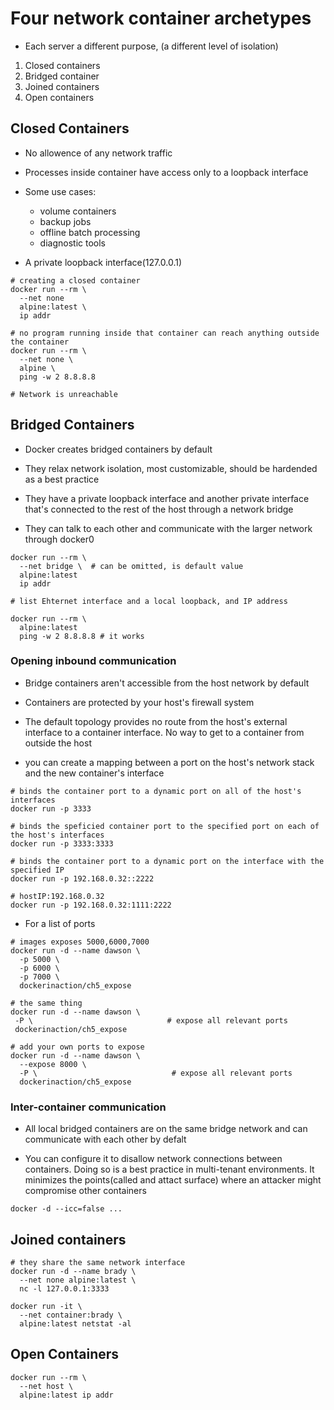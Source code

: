 # Four network container archetypes

- Each server a different purpose, (a different level of isolation)

1. Closed containers
2. Bridged container
3. Joined containers
4. Open containers

## Closed Containers

- No allowence of any network traffic

- Processes inside container have access only to a loopback interface

- Some use cases:
  - volume containers
  - backup jobs
  - offline batch processing
  - diagnostic tools

- A private loopback interface(127.0.0.1)

```shell
# creating a closed container
docker run --rm \
  --net none
  alpine:latest \
  ip addr

# no program running inside that container can reach anything outside the container
docker run --rm \
  --net none \
  alpine \
  ping -w 2 8.8.8.8

# Network is unreachable
```

## Bridged Containers

- Docker creates bridged containers by default

- They relax network isolation, most customizable, should be hardended as a best practice

- They have a private loopback interface and another private interface that's
  connected to the rest of the host through a network bridge

- They can talk to each other and communicate with the larger network through docker0

```shell
docker run --rm \
  --net bridge \  # can be omitted, is default value
  alpine:latest
  ip addr

# list Ehternet interface and a local loopback, and IP address

docker run --rm \
  alpine:latest
  ping -w 2 8.8.8.8 # it works
```

### Opening inbound communication

- Bridge containers aren't accessible from the host network by default

- Containers are protected by your host's firewall system

- The default topology provides no route from the host's external interface to a
  container interface. No way to get to a container from outside the host

- you can create a mapping between a port on the host's network stack and the
  new container's interface

```shell
# binds the container port to a dynamic port on all of the host's interfaces
docker run -p 3333

# binds the speficied container port to the specified port on each of the host's interfaces
docker run -p 3333:3333

# binds the container port to a dynamic port on the interface with the specified IP
docker run -p 192.168.0.32::2222

# hostIP:192.168.0.32
docker run -p 192.168.0.32:1111:2222
```

- For a list of ports

```shell
# images exposes 5000,6000,7000
docker run -d --name dawson \
  -p 5000 \
  -p 6000 \
  -p 7000 \
  dockerinaction/ch5_expose

# the same thing
docker run -d --name dawson \
 -P \                              # expose all relevant ports
 dockerinaction/ch5_expose

# add your own ports to expose
docker run -d --name dawson \
  --expose 8000 \
  -P \                              # expose all relevant ports
  dockerinaction/ch5_expose
```

### Inter-container communication

- All local bridged containers are on the same bridge network and can
  communicate with each other by defalt

- You can configure it to disallow network connections between containers. Doing
  so is a best practice in multi-tenant environments. It minimizes the
  points(called and attact surface) where an attacker might compromise other containers

```shell
docker -d --icc=false ...
```

## Joined containers

```shell
# they share the same network interface
docker run -d --name brady \
  --net none alpine:latest \
  nc -l 127.0.0.1:3333

docker run -it \
  --net container:brady \
  alpine:latest netstat -al
```

## Open Containers

```shell
docker run --rm \
  --net host \
  alpine:latest ip addr
```
